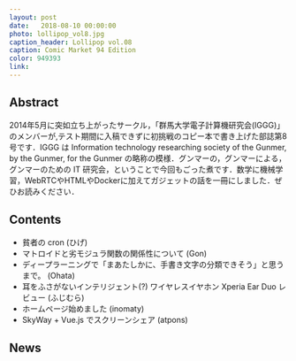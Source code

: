 ```yaml
---
layout: post
date:   2018-08-10 00:00:00
photo: lollipop_vol8.jpg
caption_header: Lollipop vol.08
caption: Comic Market 94 Edition
color: 949393
link:
---
```


## Abstract

2014年5月に突如立ち上がったサークル，「群馬大学電子計算機研究会(IGGG)」のメンバーが,テスト期間に入稿できずに初挑戦のコピー本で書き上げた部誌第8号です．IGGG は Information technology researching society of the Gunmer, by the Gunmer, for the Gunmer の略称の模様．グンマーの，グンマーによる，グンマーのための IT 研究会，ということで今回もごった煮です．数学に機械学習，WebRTCやHTMLやDockerに加えてガジェットの話を一冊にしました．ぜひお読みください．

## Contents

- 貧者の cron (ひげ)
- マトロイドと劣モジュラ関数の関係性について (Gon)
- ディープラーニングで「まあたしかに、手書き文字の分類できそう」と思うまで。 (Ohata)
- 耳をふさがないインテリジェント(?) ワイヤレスイヤホン Xperia Ear Duo レビュー (ふじむら)
- ホームページ始めました (inomaty)
- SkyWay + Vue.js でスクリーンシェア (atpons)

## News
